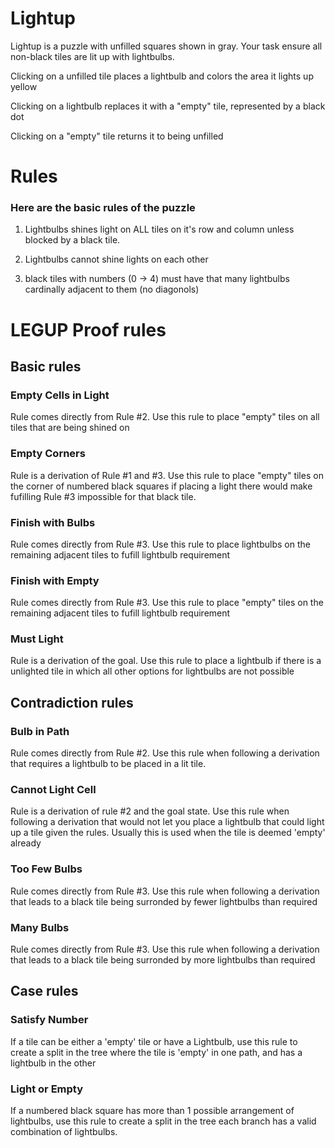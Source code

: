 # Lightup
Lightup is a puzzle with unfilled squares shown in gray. Your task ensure all non-black tiles are lit up with lightbulbs.

Clicking on a unfilled tile places a lightbulb and colors the area it lights up yellow

Clicking on a lightbulb replaces it with a "empty" tile, represented by a black dot

Clicking on a "empty" tile returns it to being unfilled

# Rules
### Here are the basic rules of the puzzle

1) Lightbulbs shines light on ALL tiles on it's row and column unless blocked by a black tile.

2) Lightbulbs cannot shine lights on each other

3) black tiles with numbers (0 -> 4) must have that many lightbulbs cardinally adjacent to them (no diagonols)

# LEGUP Proof rules
## Basic rules


### Empty Cells in Light

Rule comes directly from Rule #2. Use this rule to place "empty" tiles on all tiles that are being shined on

### Empty Corners
Rule is a derivation of Rule #1 and #3. Use this rule to place "empty" tiles on the corner of numbered black squares if placing a light there would make fufilling Rule #3 impossible for that black tile.

### Finish with Bulbs

Rule comes directly from Rule #3. Use this rule to place lightbulbs on the remaining adjacent tiles to fufill lightbulb requirement

### Finish with Empty

Rule comes directly from Rule #3. Use this rule to place "empty" tiles on the remaining adjacent tiles to fufill lightbulb requirement

### Must Light

Rule is a derivation of the goal. Use this rule to place a lightbulb if there is a unlighted tile in which all other options for lightbulbs are not possible


## Contradiction rules
### Bulb in Path
Rule comes directly from Rule #2. Use this rule when following a derivation that requires a lightbulb to be placed in a lit tile.

### Cannot Light Cell
Rule is a derivation of rule #2 and the goal state. Use this rule when following a derivation that would not let you place a lightbulb that could light up a tile given the rules. Usually this is used when the tile is deemed 'empty' already


### Too Few Bulbs
Rule comes directly from Rule #3. Use this rule when following a derivation that leads to a black tile being surronded by fewer lightbulbs than required

### Many Bulbs
Rule comes directly from Rule #3. Use this rule when following a derivation that leads to a black tile being surronded by more lightbulbs than required



## Case rules

### Satisfy Number
If a tile can be either a 'empty' tile or have a Lightbulb,  use this rule to create a split in the tree where the tile is 'empty' in one path, and has a lightbulb in the other

### Light or Empty
If a numbered black square has more than 1 possible arrangement of lightbulbs,  use this rule to create a split in the tree each branch has a valid combination of lightbulbs.

